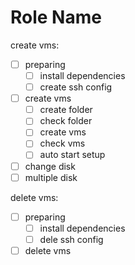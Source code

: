 Role Name
=========
create vms:
  - [ ] preparing
    - [ ] install dependencies
    - [ ] create ssh config
  - [ ] create vms
    - [ ] create folder
    - [ ] check folder
    - [ ] create vms
    - [ ] check vms
    - [ ] auto start setup
  - [ ] change disk
  - [ ] multiple disk

delete vms:
  - [ ] preparing
    - [ ] install dependencies
    - [ ] dele ssh config
  - [ ] delete vms